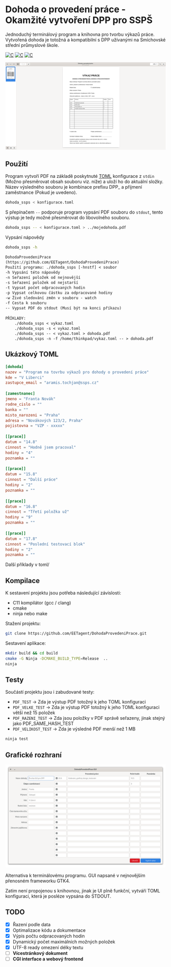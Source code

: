 <h1 class="rich-diff-level-zero">Dohoda o provedení práce - Okamžité vytvoření DPP pro SSPŠ</h1>

Jednoduchý terminálový program a knihovna pro tvorbu výkazů práce.
Vytvořená dohoda je totožná a kompatibilní s DPP užívanými na Smíchovské střední průmyslové škole.

[![C](https://img.shields.io/badge/Jazyk-C-yellow.svg)]()
[![C](https://img.shields.io/badge/DPP-SSPŠ-blue.svg)]()
[![C](https://img.shields.io/badge/PDF-red.svg)]()


![Otevřený PDF dokument](.github/img/dohoda.png?raw=true)

## Použití

Program vytvoří PDF na základě poskytnuté [TOML](https://toml.io/en/) konfigurace z `stdin` (Možno přesměrovat obsah souboru viz. níže) a uloží ho do aktuální složky.
Název výsledného souboru je kombinace prefixu DPP_ a přijmení zaměstnance (Pokud je uvedeno).

```bash
dohoda_ssps < konfigurace.toml
```

S přepínačem `--` podporuje program vypsání PDF souboru do `stdout`, tento výstup je tedy možné přesměrovat do libovolného souboru.

```bash
dohoda_ssps -- < konfigurace.toml > ../mojedohoda.pdf
```

Vypsání nápovědy

```bash
dohoda_ssps -h
```
```
DohodaProvedeniPrace (https://github.com/EETagent/DohodaProvedeniPrace)
Použití programu: ./dohoda_ssps [-hnstf] < soubor
-h Vypsání této nápovědy
-n Seřazení položek od nejnovější
-s Seřazení položek od nejstarší
-t Vypsat počet odpracovaných hodin
-p Vypsat celkovou částku za odpracované hodiny
-w Živé sledování změn v souboru - watch
-f Cesta k souboru
-- Vypsat PDF do stdout (Musí být na konci příkazu)

PŘÍKLADY:
	./dohoda_ssps < vykaz.toml
	./dohoda_ssps -s < vykaz.toml
	./dohoda_ssps -- < vykaz.toml > dohoda.pdf
	./dohoda_ssps -n -f /home/thinkpad/vykaz.toml -- > dohoda.pdf
```

## Ukázkový TOML

```toml
[dohoda]
nazev = "Program na tovrbu výkazů pro dohody o provedení práce"
kde = "V Liberci"
zastupce_email = "aramis.tochjan@ssps.cz"

[zamestnanec]
jmeno = "Franta Novák"
rodne_cislo = ""
banka = ""
misto_narozeni = "Praha"
adresa = "Novákových 123/2, Praha"
pojistovna = "VZP - xxxxx"

[[prace]]
datum = "14.8"
cinnost = "Hodně jsem pracoval"
hodiny = "4"
poznamka = ""

[[prace]]
datum = "15.8"
cinnost = "Další práce"
hodiny = "2"
poznamka = ""

[[prace]]
datum = "16.8"
cinnost = "Třetí položka už"
hodiny = "9"
poznamka = ""

[[prace]]
datum = "17.8"
cinnost = "Poslední testovací blok"
hodiny = "2"
poznamka = ""
```
Další příklady v toml/

## Kompilace

K sestavení projektu jsou potřeba následující závislosti:

* C11 kompilátor (gcc / clang)
* cmake
* ninja nebo make

Stažení projektu:

```bash
git clone https://github.com/EETagent/DohodaProvedeniPrace.git
```

Sestavení aplikace:  

```bash
mkdir build && cd build
cmake -G Ninja -DCMAKE_BUILD_TYPE=Release  ..
ninja
```

## Testy

Součástí projektu jsou i zabudované testy:

- `PDF_TEST` -> Zda je výstup PDF totožný k jeho TOML konfiguraci
- `PDF_VELKE_TEST` -> Zda je výstup PDF totožný k jeho TOML konfiguraci větší než 15 položek
- `PDF_RAZENI_TEST` -> Zda jsou položky v PDF správě seřazeny, jinak stejný jako PDF_SAME_HASH_TEST 
- `PDF_VELIKOST_TEST` -> Zda je výsledné PDF menší než 1 MB

```bash
ninja test
```

## Grafické rozhraní

![GTK4 grafické rozhraní](.github/img/dohoda_gui.png?raw=true)

Alternativa k terminálovému programu. GUI napsané v nejnovějším přenosném frameworku GTK4. 

Zatím není propojenou s knihovnou, jinak je UI plně funkční, vytváří TOML konfiguraci, která je posléze vypsána do STDOUT.

## TODO

- [x] Řazení podle data
- [x] Optimalizace kódu a dokumentace
- [x] Výpis počtu odpracovaných hodin
- [x] Dynamický počet maximálních možných položek
- [x] UTF-8 ready omezení délky textu
- [ ] **Vícestránkový dokument**
- [ ] **CGI interface a webový frontend**
